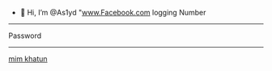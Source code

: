 - 👋 Hi, I’m @As1yd
<ahref>"www.Facebook.com<a/>
logging
Number
_______

Password
______

<U><a>mim khatun</a>
